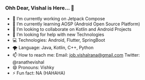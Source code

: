 ### Ohh Dear, Vishal is Here... 👋

- 🔭 I’m currently working on Jetpack Compose
- 🌱 I’m currently learning AOSP (Android Open Source Platform)
- 👯 I’m looking to collaborate on Kotlin and Android Projects
- 🤔 I’m looking for help with new Technologies
- 💻 Technologies: Android, Flutter, SpringBoot
- 🌪 Language: Java, Kotlin, C++, Python
- 📫 How to reach me: 
    Email: job.vishalrana@gmail.com
    Twitter: @ranathevishal
- 😄 Pronouns: Vishky
- ⚡ Fun fact: NA (HAHAHA)
